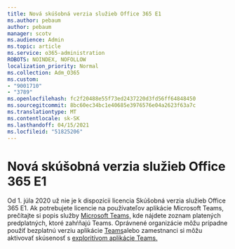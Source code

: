 ```yaml
---
title: Nová skúšobná verzia služieb Office 365 E1
ms.author: pebaum
author: pebaum
manager: scotv
ms.audience: Admin
ms.topic: article
ms.service: o365-administration
ROBOTS: NOINDEX, NOFOLLOW
localization_priority: Normal
ms.collection: Adm_O365
ms.custom:
- "9001710"
- "3789"
ms.openlocfilehash: fc2f20488e55f73ed2437220d3fd56ff64848450
ms.sourcegitcommit: 8bc60ec34bc1e40685e3976576e04a2623f63a7c
ms.translationtype: MT
ms.contentlocale: sk-SK
ms.lasthandoff: 04/15/2021
ms.locfileid: "51825206"
---
```

# <a name="new-office-365-e1-trial"></a>Nová skúšobná verzia služieb Office 365 E1

Od 1. júla 2020 už nie je k dispozícii licencia Skúšobná verzia služieb Office 365 E1. Ak potrebujete licencie na používateľov aplikácie Microsoft Teams, prečítajte si popis služby [Microsoft Teams,](https://docs.microsoft.com/office365/servicedescriptions/teams-service-description) kde nájdete zoznam platených predplatných, ktoré zahŕňajú Teams. Oprávnené organizácie môžu prípadne použiť bezplatnú verziu aplikácie [Teams](https://support.office.com/article/Welcome-to-Microsoft-Teams-free-6d79a648-6913-4696-9237-ed13de64ae3c)alebo zamestnanci si môžu aktivovať skúsenosť s [exploritívom aplikácie Teams.](https://docs.microsoft.com/MicrosoftTeams/teams-exploratory)
